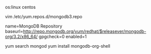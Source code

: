 os:linux centos

vim /etc/yum.repos.d/mongodb3.repo 

name=MongoDB Repository
baseurl=http://repo.mongodb.org/yum/redhat/$releasever/mongodb-org/3.2/x86_64/
gpgcheck=0
enabled=1


yum search mongod
yum install mongodb-org-shell